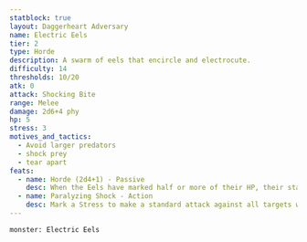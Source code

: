 ```yaml
---
statblock: true
layout: Daggerheart Adversary
name: Electric Eels
tier: 2
type: Horde
description: A swarm of eels that encircle and electrocute.
difficulty: 14
thresholds: 10/20
atk: 0
attack: Shocking Bite
range: Melee
damage: 2d6+4 phy
hp: 5
stress: 3
motives_and_tactics:
  - Avoid larger predators
  - shock prey
  - tear apart
feats:
  - name: Horde (2d4+1) - Passive
    desc: When the Eels have marked half or more of their HP, their standard attack deals 2d4+1 physical damage instead.
  - name: Paralyzing Shock - Action
    desc: Mark a Stress to make a standard attack against all targets within Very Close range. You gain a Fear for each target that marks HP.
---
```


```statblock
monster: Electric Eels
```
